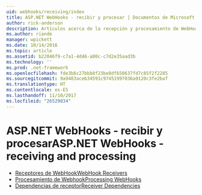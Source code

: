 ```yaml
---
uid: webhooks/receiving/index
title: ASP.NET WebHooks - recibir y procesar | Documentos de Microsoft
author: rick-anderson
description: Artículos acerca de la recepción y procesamiento de WebHooks en ASP.NET
ms.author: riande
manager: wpickett
ms.date: 10/14/2016
ms.topic: article
ms.assetid: b22046f9-c7a1-4d46-a80c-c7d2e35aad3b
ms.technology: ''
ms.prod: .net-framework
ms.openlocfilehash: fde3b6c27bbb8f23be8df650637fd7c85f2f2285
ms.sourcegitcommit: 9a9483aceb34591c97451997036a9120c3fe2baf
ms.translationtype: HT
ms.contentlocale: es-ES
ms.lasthandoff: 11/10/2017
ms.locfileid: "26529834"
---
```

# <a name="aspnet-webhooks---receiving-and-processing"></a><span data-ttu-id="475f2-103">ASP.NET WebHooks - recibir y procesar</span><span class="sxs-lookup"><span data-stu-id="475f2-103">ASP.NET WebHooks - receiving and processing</span></span>

* [<span data-ttu-id="475f2-104">Receptores de WebHook</span><span class="sxs-lookup"><span data-stu-id="475f2-104">WebHook Receivers</span></span>](receivers.md)
* [<span data-ttu-id="475f2-105">Procesamiento de Webhook</span><span class="sxs-lookup"><span data-stu-id="475f2-105">Processing WebHooks</span></span>](handlers.md)
* [<span data-ttu-id="475f2-106">Dependencias de receptor</span><span class="sxs-lookup"><span data-stu-id="475f2-106">Receiver Dependencies</span></span>](dependencies.md)
